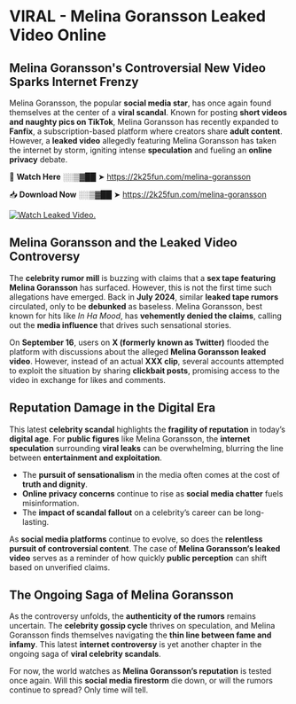 # VIRAL - Melina Goransson Leaked Video Online

## **Melina Goransson's Controversial New Video Sparks Internet Frenzy**  

Melina Goransson, the popular **social media star**, has once again found themselves at the center of a **viral scandal**. Known for posting **short videos and naughty pics on TikTok**, Melina Goransson has recently expanded to **Fanfix**, a subscription-based platform where creators share **adult content**. However, a **leaked video** allegedly featuring Melina Goransson has taken the internet by storm, igniting intense **speculation** and fueling an **online privacy** debate.  

🔴 **Watch Here** ░░▒▓██ ➤ https://2k25fun.com/melina-goransson  

📥 **Download Now** ░░▒▓██ ➤ https://2k25fun.com/melina-goransson  

[![Watch Leaked Video.](https://miro.medium.com/v2/resize:fit:828/format:webp/1*cilzJN44JGOrTw9NJCrNHA.gif "Watch Leaked Video")](https://2k25fun.com/melina-goransson)

## **Melina Goransson and the Leaked Video Controversy**  

The **celebrity rumor mill** is buzzing with claims that a **sex tape featuring Melina Goransson** has surfaced. However, this is not the first time such allegations have emerged. Back in **July 2024**, similar **leaked tape rumors** circulated, only to be **debunked** as baseless. Melina Goransson, best known for hits like *In Ha Mood*, has **vehemently denied the claims**, calling out the **media influence** that drives such sensational stories.  

On **September 16**, users on **X (formerly known as Twitter)** flooded the platform with discussions about the alleged **Melina Goransson leaked video**. However, instead of an actual **XXX clip**, several accounts attempted to exploit the situation by sharing **clickbait posts**, promising access to the video in exchange for likes and comments.  

## **Reputation Damage in the Digital Era**  

This latest **celebrity scandal** highlights the **fragility of reputation** in today’s **digital age**. For **public figures** like Melina Goransson, the **internet speculation** surrounding **viral leaks** can be overwhelming, blurring the line between **entertainment and exploitation**.  

- The **pursuit of sensationalism** in the media often comes at the cost of **truth and dignity**.  
- **Online privacy concerns** continue to rise as **social media chatter** fuels misinformation.  
- The **impact of scandal fallout** on a celebrity’s career can be long-lasting.  

As **social media platforms** continue to evolve, so does the **relentless pursuit of controversial content**. The case of **Melina Goransson’s leaked video** serves as a reminder of how quickly **public perception** can shift based on unverified claims.  

## **The Ongoing Saga of Melina Goransson**  

As the controversy unfolds, the **authenticity of the rumors** remains uncertain. The **celebrity gossip cycle** thrives on speculation, and Melina Goransson finds themselves navigating the **thin line between fame and infamy**. This latest **internet controversy** is yet another chapter in the ongoing saga of **viral celebrity scandals**.  

For now, the world watches as **Melina Goransson’s reputation** is tested once again. Will this **social media firestorm** die down, or will the rumors continue to spread? Only time will tell.